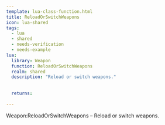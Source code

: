 ```yaml
---
template: lua-class-function.html
title: ReloadOrSwitchWeapons
icon: lua-shared
tags:
  - lua
  - shared
  - needs-verification
  - needs-example
lua:
  library: Weapon
  function: ReloadOrSwitchWeapons
  realm: shared
  description: "Reload or switch weapons."
  
  
  returns:
    
---
```


<div class="lua__search__keywords">
Weapon:ReloadOrSwitchWeapons &#x2013; Reload or switch weapons.
</div>
